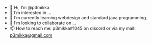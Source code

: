 - 👋 Hi, I’m @p3mikka
- 👀 I’m interested in ...
- 🌱 I’m currently learning webdesign and standard java programming.
- 💞️ I’m looking to collaborate on ...
- 📫 How to reach me: p3mikka#1045 on discord or via my mail: p3mikka@gmail.com
<!---
p3mikka/p3mikka is a ✨ special ✨ repository because its `README.md` (this file) appears on your GitHub profile.
You can click the Preview link to take a look at your changes.
--->
